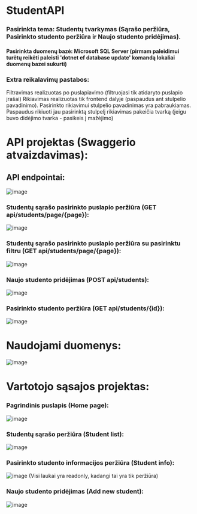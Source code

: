# StudentAPI

### Pasirinkta tema: Studentų tvarkymas (Sąrašo peržiūra, Pasirinkto studento peržiūra ir Naujo studento pridėjimas).

#### Pasirinkta duomenų bazė: Microsoft SQL Server (pirmam paleidimui turėtų reikėti paleisti 'dotnet ef database update' komandą lokaliai duomenų bazei sukurti)

### Extra reikalavimų pastabos:
Filtravimas realizuotas po puslapiavimo (filtruojasi tik atidaryto puslapio įrašai)
Rikiavimas realizuotas tik frontend dalyje (paspaudus ant stulpelio pavadinimo). Pasirinkto rikiavimui stulpelio pavadinimas yra pabraukiamas. Paspaudus rikiuoti jau pasirinktą stulpelį rikiavimas pakeičia tvarką (jeigu buvo didėjimo tvarka - pasikeis į mažėjimo)


# API projektas (Swaggerio atvaizdavimas):
## API endpointai:
![image](https://user-images.githubusercontent.com/35394736/212547054-81b16920-bf4b-4f28-9eca-271090c1cf7f.png)

### Studentų sąrašo pasirinkto puslapio peržiūra (GET api/students/page/{page}):
![image](https://user-images.githubusercontent.com/35394736/212547232-635c3af0-ae18-47be-a512-71a3f605d69d.png)
### Studentų sąrašo pasirinkto puslapio peržiūra su pasirinktu filtru (GET api/students/page/{page}):
![image](https://user-images.githubusercontent.com/35394736/212547372-9c884e7d-8810-4f75-ba4c-b22cd941fc72.png)
### Naujo studento pridėjimas (POST api/students):
![image](https://user-images.githubusercontent.com/35394736/211796305-30b5770e-ec30-4d81-9b68-2b9ffad5dfeb.png)
### Pasirinkto studento peržiūra (GET api/students/{id}):
![image](https://user-images.githubusercontent.com/35394736/211796548-64229137-aa3a-44f6-9a2d-0d2d78bb6194.png)

# Naudojami duomenys:
![image](https://user-images.githubusercontent.com/35394736/212547128-05e1e5e8-9258-4a04-a6cf-7c5f0c5957e7.png)

# Vartotojo sąsajos projektas:
### Pagrindinis puslapis (Home page):
![image](https://user-images.githubusercontent.com/35394736/211796959-566a33cf-e3c4-4d31-8a1f-e7c86d6d8212.png)
### Studentų sąrašo peržiūra (Student list):
![image](https://user-images.githubusercontent.com/35394736/212547399-e9628f35-13cb-49ed-9e2f-d0519c938bcc.png)
### Pasirinkto studento informacijos peržiūra (Student info):
![image](https://user-images.githubusercontent.com/35394736/211797722-93a31ca3-dfd8-4d7d-86c3-f4a411c28c18.png)
(Visi laukai yra readonly, kadangi tai yra tik peržiūra)
### Naujo studento pridėjimas (Add new student):
![image](https://user-images.githubusercontent.com/35394736/211797973-e813577f-99de-4999-af23-3bc3dd0b4990.png)
